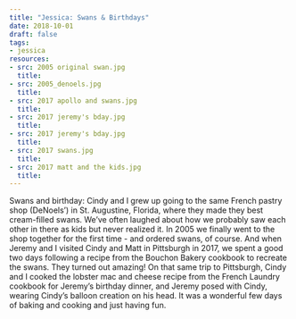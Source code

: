 ```yaml
---
title: "Jessica: Swans & Birthdays"
date: 2018-10-01
draft: false
tags:
- jessica
resources:
- src: 2005 original swan.jpg
  title:
- src: 2005_denoels.jpg
  title:
- src: 2017 apollo and swans.jpg
  title:
- src: 2017 jeremy's bday.jpg
  title:
- src: 2017 jeremy's bday.jpg
  title:
- src: 2017 swans.jpg
  title:
- src: 2017 matt and the kids.jpg
  title:
---
```


Swans and birthday: Cindy and I grew up going to the same French pastry shop (DeNoels’) in St. Augustine, Florida, where they made they best cream-filled swans. We’ve often laughed about how we probably saw each other in there as kids but never realized it. In 2005 we finally went to the shop together for the first time - and ordered swans, of course. And when Jeremy and I visited Cindy and Matt in Pittsburgh in 2017, we spent a good two days following a recipe from the Bouchon Bakery cookbook to recreate the swans. They turned out amazing! On that same trip to Pittsburgh, Cindy and I cooked the lobster mac and cheese recipe from the French Laundry cookbook for Jeremy’s birthday dinner, and Jeremy posed with Cindy, wearing Cindy’s balloon creation on his head. It was a wonderful few days of baking and cooking and just having fun.
